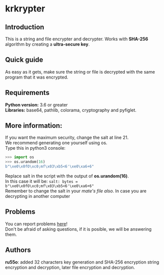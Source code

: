 # krkrypter
## Introduction
This is a string and file encrypter and decrypter. Works with **SHA-256** algorithm by creating a **ultra-secure key**.
## Quick guide              
As easy as it gets, make sure the string or file is decrypted with the same program that it was encrypted.    
## Requirements
**Python version:** 3.6 or greater                                   
**Libraries:** base64, pathlib, colorama, cryptography and pyfiglet.             
## More information:
If you want the maximum security, change the salt at line 21.            
We recommend generating one yourself using os.           
Type this in python3 console:
```python
>>> import os
>>> os.urandom(16)
b"\xe0\x0fO\xc0;mf\x03\xb5<6'\xe0\xa6+6"
```
Replace salt in the script with the output of **os.urandom(16)**.           
In this case it will be:  ```salt: bytes = b"\xe0\x0fO\xc0;mf\x03\xb5<6'\xe0\xa6+6"```                      
Remember to change the salt in your _mate's file also_. In case you are decrypting in another computer
## Problems
You can report problems [here](https://github.com/KRNET009/krkrypter/issues)!                      
Don't be afraid of asking questions, if it is posible, we will be answering them.
## Authors 
**ru55o**: added 32 characters key generation and SHA-256 encryption string encryption and decryption, later file encryption and decryption.
